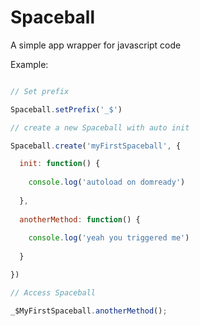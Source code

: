 Spaceball
=========

A simple app wrapper for javascript code

Example:

```javascript

// Set prefix

Spaceball.setPrefix('_$')

// create a new Spaceball with auto init

Spaceball.create('myFirstSpaceball', {

  init: function() {
  
    console.log('autoload on domready')
  
  },
  
  anotherMethod: function() {
    
    console.log('yeah you triggered me')
  
  }

})

// Access Spaceball

_$MyFirstSpaceball.anotherMethod();

```
